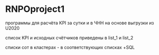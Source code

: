 # RNPOproject1
программы для расчёта KPI за сутки и в ЧНН на основе выгрузки из U2020

список KPI и исходных счётчиков приведены в list_1 и list_2

списки сот в кластерах - в соответствующих списках
+SQL